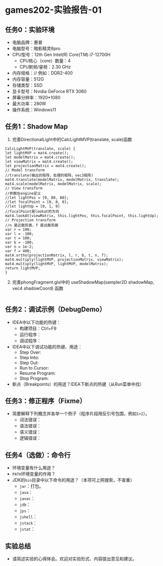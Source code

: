 # games202-实验报告-01

## 任务0：实验环境
-   电脑品牌：惠普
-   电脑型号：暗影精灵8pro
-   CPU型号：12th Gen Intel(R) Core(TM) i7-12700H
    -   CPU核心（core）数量：4
    -   CPU默频/睿频：2.30 GHz
-   内存规格：// 例如：DDR2-400
-   内存容量：512G
-   存储类型：SSD
-   显卡型号：Nvidia GeForce RTX 3060
-   屏幕分辨率：1920*1080
-   最大功率：280W
-   操作系统：Windows11

## 任务1：Shadow Map

 1. 完善DirectionalLight中的CalcLightMVP(translate, scale)函数
```
CalcLightMVP(translate, scale) {
let lightMVP = mat4.create();
let modelMatrix = mat4.create();
let viewMatrix = mat4.create();
let projectionMatrix = mat4.create();
// Model transform
//translate(输出的矩阵，处理的矩阵，vec3矩阵)
mat4.translate(modelMatrix, modelMatrix, translate);
mat4.scale(modelMatrix, modelMatrix, scale);
// View transform
//参数在engine定义
//let lightPos = [0, 80, 80];
//let focalPoint = [0, 0, 0];
//let lightUp = [0, 1, 0]
//focalPoint是lookat的方向
mat4.lookAt(viewMatrix, this.lightPos, this.focalPoint, this.lightUp);
// Projection transform
//n 是近裁剪面，f 是远裁剪面
var r = 100;
var l = -100;
var t = 100;
var b = -100;
var n = 1e-2;
var f = 400;
mat4.ortho(projectionMatrix, l, r, b, t, n, f);
mat4.multiply(lightMVP, projectionMatrix, viewMatrix);
mat4.multiply(lightMVP, lightMVP, modelMatrix);
return lightMVP;
}
```
2. 完善phongFragment.glsl中的 useShadowMap(sampler2D shadowMap, vec4 shadowCoord) 函数
```
```
## 任务2：调试示例（DebugDemo）

-   IDEA中以下功能的热键：
    -   构建项目：Ctrl+F9
    -   运行程序：
    -   调试程序：
-   IDEA中以下调试功能的热键、用途：
    -   Step Over:
    -   Step Into:
    -   Step Out:
    -   Run to Cursor:
    -   Resume Program:
    -   Stop Program:
-   断点（Breakpoints）的用途？IDEA下断点的热键（从Run菜单中找）

## 任务3：修正程序（Fixme）

-   简要解释下列概念并各举一个例子（程序片段用反引号包围，例如`1+2`）。
    -   词法错误：
    -   语法错误：
    -   语义错误：
    -   逻辑错误：

## 任务4（选做）：命令行

-   环境变量有什么用途？
-   `PATH`环境变量的作用？
-   JDK的`bin`目录中以下命令的用途？（本项可上网搜索，不查重）
    -   `jar`：打包。
    -   `java`：
    -   `javac`：
    -   `jdb`：
    -   `jps`：
    -   `jshell`：
    -   `jstack`：
    -   `jstat`：

## 实验总结

-   请简述实验的心得体会。欢迎对实验形式、内容提出意见和建议。
<!--stackedit_data:
eyJoaXN0b3J5IjpbLTk5ODIwMTI0M119
-->